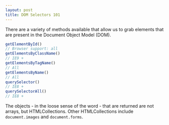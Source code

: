 ```yaml
---
layout: post
title: DOM Selectors 101
---
```


There are a variety of methods available that allow us to grab elements that are present in the Document Object Model (DOM).

```js
getElementById()
// Browser support: all
getElementsByClassName()
// IE9 +
getElementsByTagName()
// All
getElementsByName()
// All
querySelector()
// IE8 +
querySelectorAll()
// IE8 +
```

The objects - in the loose sense of the word - that are returned are not arrays, but HTMLCollections. Other HTMLCollections include `document.images` and `document.forms`.
